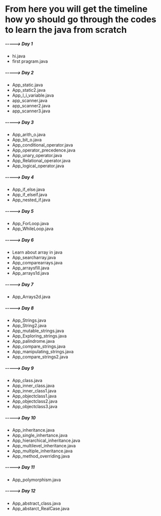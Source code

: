 # **From here you will get the timeline how yo should go through the codes to learn the java from scratch**

##### -----> **Day 1** 
- hi.java
- first pragram.java
##### -----> **Day 2**
- App_static.java
- App_static2.java
- App_l_i_variable.java
- app_scanner.java
- app_scanner2.java
- app_scanner3.java
##### -----> **Day 3**
- App_arith_o.java
- App_bit_o.java
- App_conditional_operator.java
- App_operator_precedence.java
- App_unary_operator.java
- App_Relational_operator.java
- App_logical_operator.java
##### -----> **Day 4**
- App_if_else.java
- App_if_elseif.java
- App_nested_if.java
##### -----> **Day 5**
- App_ForLoop.java
- App_WhileLoop.java
##### -----> **Day 6**
- Learn about array in java
- App_searcharray.java
- App_comparearrays.java
- App_arraysfill.java
- App_arrays1d.java
##### -----> **Day 7**
- App_Arrays2d.java
##### -----> **Day 8**
- App_Strings.java
- App_String2.java
- App_mutable_strings.java
- App_Exploring_strings.java
- App_palindrome.java
- App_compare_strings.java
- App_manipulating_strings.java
- App_compare_strings2.java
##### -----> **Day 9**
- App_class.java
- App_inner_class.java
- App_inner_class1.java
- App_objectclass1.java
- App_objectclass2.java
- App_objectclass3.java
##### -----> **Day 10**
- App_inheritance.java
- App_single_inhertance.java
- App_hierarchical_inheritance.java
- App_multilevel_inheritance.java
- App_multiple_inheritance.java
- App_method_overriding.java
##### -----> **Day 11**
- App_polymorphism.java
##### -----> **Day 12**
- App_abstract_class.java
- App_abstarct_RealCase.java